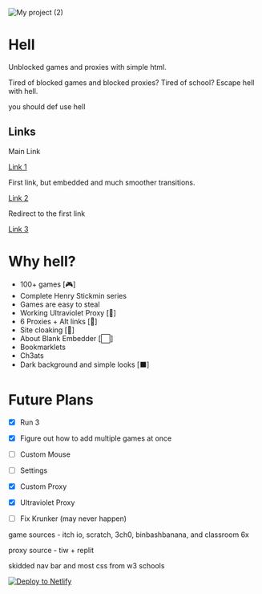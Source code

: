 
![My project (2)](https://github.com/D3ch/hell/assets/106717421/9f1397a8-77e9-4fad-8c60-c45d54f91070)



# Hell
Unblocked games and proxies with simple html.

Tired of blocked games and blocked proxies? Tired of school? Escape hell with hell. 

you should def use hell

## Links

Main Link

[Link 1](https://he1l.netlify.app)

First link, but embedded and much smoother transitions.

[Link 2](https://hell3.d3ch.repl.co)

Redirect to the first link

[Link 3](https://hell2.gq)





# Why hell?

- 100+ games [🎮]
- Complete Henry Stickmin series
- Games are easy to steal
- Working Ultraviolet Proxy [🔎]
- 6 Proxies + Alt links [🔎]
- Site cloaking [🙈]
- About Blank Embedder [⬜]
- Bookmarklets 
- Ch3ats
- Dark background and simple looks [⬛]

# Future Plans
- [x] Run 3
- [x] Figure out how to add multiple games at once
- [ ] Custom Mouse
- [ ] Settings
- [x] Custom Proxy
- [x] Ultraviolet Proxy
- [ ] Fix Krunker (may never happen)


game sources - itch io, scratch, 3ch0, binbashbanana, and classroom 6x

proxy source - tiw + replit

skidded nav bar and most css from w3 schools


[![Deploy to Netlify](https://www.netlify.com/img/deploy/button.svg)](https://app.netlify.com/start/deploy?repository=https://github.com/d3ch/hell)

